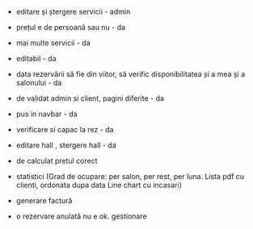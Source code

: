 - editare și ștergere servicii - admin
- prețul e de persoană sau nu - da
- mai multe servicii - da
- editabil - da
- data rezervării să fie din viitor, să verific disponibilitatea și a mea și a salonului - da
- de validat admin si client, pagini diferite - da
- pus in navbar - da
- verificare si capac la rez - da
- editare hall , stergere hall - da


- de calculat pretul corect
- statistici (Grad de ocupare: per salon, per rest, per luna.
Lista pdf cu clienti, ordonata dupa data
Line chart cu incasari)
- generare factură
- o rezervare anulată nu e ok. gestionare